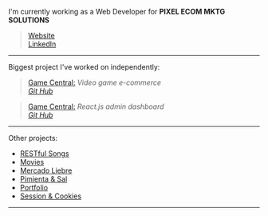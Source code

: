 I'm currently working as a Web Developer for **PIXEL ECOM MKTG SOLUTIONS**

>[Website](http://pixelecom.com/)  
>[LinkedIn](https://www.linkedin.com/company/pixelecom/mycompany/)

---

Biggest project I've worked on independently:

>[Game Central:](https://g6-game-central.herokuapp.com/)
*Video game e-commerce*   
>_[Git Hub](https://github.com/matiasncocco/grupo_6_GameCentral)_  

>[Game Central:](https://game-central-dashboard.herokuapp.com/) *React.js admin dashboard*  
>_[Git Hub](https://github.com/santiagoGuastavino/game-central-dashboard)_

---

Other projects:

- [RESTful Songs](https://github.com/santiagoGuastavino/musicando)
- [Movies](https://github.com/santiagoGuastavino/movies)
- [Mercado Liebre](https://github.com/santiagoGuastavino/mercadoLiebre)
- [Pimienta & Sal](https://github.com/santiagoGuastavino/pimienta-y-sal)
- [Portfolio](https://github.com/santiagoGuastavino/portfolio)
- [Session & Cookies](https://github.com/santiagoGuastavino/login-practice)

---